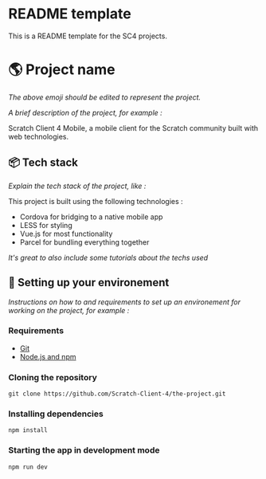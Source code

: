 # README template
This is a README template for the SC4 projects.

# :earth_americas: Project name
_The above emoji should be edited to represent the project._

_A brief description of the project, for example :_

Scratch Client 4 Mobile, a mobile client for the Scratch community built with web technologies.
## :package: Tech stack
_Explain the tech stack of the project, like :_

This project is built using the following technologies :
- Cordova for bridging to a native mobile app
- LESS for styling
- Vue.js for most functionality
- Parcel for bundling everything together

_It's great to also include some tutorials about the techs used_

## :vertical_traffic_light: Setting up your environement
_Instructions on how to and requirements to set up an environement for working on the project, for example :_

### Requirements
- [Git](https://git-scm.com)
- [Node.js and npm](https://nodejs.org)

### Cloning the repository
```
git clone https://github.com/Scratch-Client-4/the-project.git
```

### Installing dependencies
```
npm install
```

### Starting the app in development mode
```
npm run dev
```
